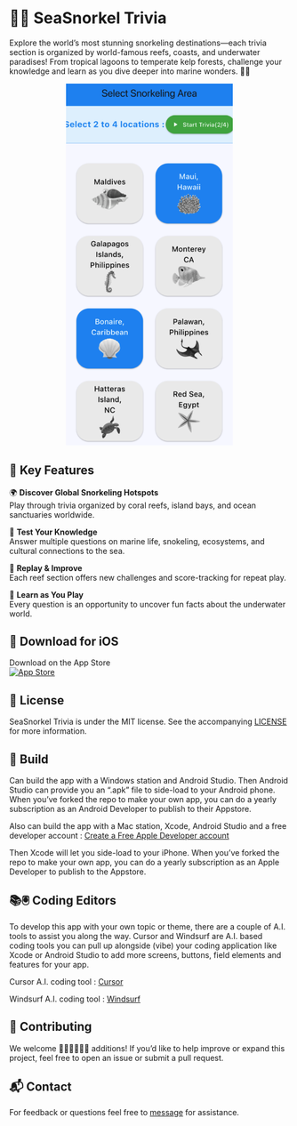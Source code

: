 # 🐠🌊 SeaSnorkel Trivia

Explore the world’s most stunning snorkeling destinations—each trivia section is organized by world-famous reefs, coasts, and underwater paradises! From tropical lagoons to temperate kelp forests, challenge your knowledge and learn as you dive deeper into marine wonders. 🐬🌴

<p align="center">
  <img alt="SeaSnorkelrivia" title="SeaSnorkelTrivia" src="screenshots/seasnorkelmobile2.png" width=300>
</p>

## 🚀 Key Features

🌍 **Discover Global Snorkeling Hotspots**  
Play through trivia organized by coral reefs, island bays, and ocean sanctuaries worldwide.  

🧠 **Test Your Knowledge**  
Answer multiple questions on marine life, snokeling, ecosystems, and cultural connections to the sea.  

🔄 **Replay & Improve**  
Each reef section offers new challenges and score-tracking for repeat play.  

🌟 **Learn as You Play**  
Every question is an opportunity to uncover fun facts about the underwater world.  

## 📱 Download for iOS

Download on the App Store  
[![App Store](https://developer.apple.com/assets/elements/badges/download-on-the-app-store.svg)](https://apps.apple.com/us/app/seasnorkel-trivia/id6747751140)

## 📝 License

SeaSnorkel Trivia is under the MIT license. See the accompanying [LICENSE](LICENSE) for more information.  

##  🔧 Build

Can build the app with a Windows station and Android Studio. 
Then Android Studio can provide you an “.apk” file to side-load to your Android phone.
When you’ve forked the repo to make your own app, you can do a yearly subscription as an Android Developer to publish to their Appstore. 

Also can build the app with a Mac station, Xcode, Android Studio and a free developer account : [Create a Free Apple Developer account](https://www.appypie.com/blog/how-to-create-a-free-apple-developer-account)

Then Xcode will let you side-load to your iPhone. When you’ve forked the repo to make your own app, you can do a yearly subscription as an Apple Developer to publish to the Appstore. 

## 📚🖲️ Coding Editors 
To develop this app with your own topic or theme, there are a couple of A.I. tools to assist you along the way.  Cursor and Windsurf are A.I. based coding tools you can pull up alongside (vibe) your coding application like Xcode or Android Studio to add more screens, buttons, field elements and features for your app. 

Cursor A.I. coding tool : 
[Cursor](https://www.cursor.com)

Windsurf A.I. coding tool : 
[Windsurf](https://windsurf.com)

## 🤝 Contributing

We welcome 👩🏾‍💻👨🏾‍💻 additions! If you’d like to help improve or expand this project, feel free to open an issue or submit a pull request.

## 📬 Contact

For feedback or questions feel free to [message](mailto:leapdeck1@gmail.com) for assistance.
